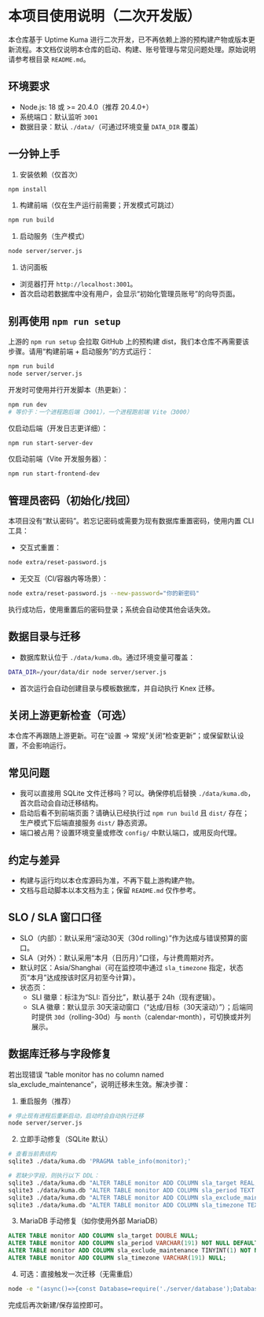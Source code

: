 # 本项目使用说明（二次开发版）

本仓库基于 Uptime Kuma 进行二次开发，已不再依赖上游的预构建产物或版本更新流程。本文档仅说明本仓库的启动、构建、账号管理与常见问题处理。原始说明请参考根目录 `README.md`。

## 环境要求

- Node.js: 18 或 >= 20.4.0（推荐 20.4.0+）
- 系统端口：默认监听 `3001`
- 数据目录：默认 `./data/`（可通过环境变量 `DATA_DIR` 覆盖）

## 一分钟上手

1. 安装依赖（仅首次）

```bash
npm install
```

1. 构建前端（仅在生产运行前需要；开发模式可跳过）

```bash
npm run build
```

1. 启动服务（生产模式）

```bash
node server/server.js
```

1. 访问面板

- 浏览器打开 `http://localhost:3001`。
- 首次启动若数据库中没有用户，会显示“初始化管理员账号”的向导页面。

## 别再使用 `npm run setup`

上游的 `npm run setup` 会拉取 GitHub 上的预构建 dist，我们本仓库不再需要该步骤。请用“构建前端 + 启动服务”的方式运行：

```bash
npm run build
node server/server.js
```

开发时可使用并行开发脚本（热更新）：

```bash
npm run dev
# 等价于：一个进程跑后端（3001），一个进程跑前端 Vite（3000）
```

仅启动后端（开发日志更详细）：

```bash
npm run start-server-dev
```

仅启动前端（Vite 开发服务器）：

```bash
npm run start-frontend-dev
```

## 管理员密码（初始化/找回）

本项目没有“默认密码”。若忘记密码或需要为现有数据库重置密码，使用内置 CLI 工具：

- 交互式重置：

```bash
node extra/reset-password.js
```

- 无交互（CI/容器内等场景）：

```bash
node extra/reset-password.js --new-password="你的新密码"
```

执行成功后，使用重置后的密码登录；系统会自动使其他会话失效。

## 数据目录与迁移

- 数据库默认位于 `./data/kuma.db`。通过环境变量可覆盖：

```bash
DATA_DIR=/your/data/dir node server/server.js
```

- 首次运行会自动创建目录与模板数据库，并自动执行 Knex 迁移。

## 关闭上游更新检查（可选）

本仓库不再跟随上游更新。可在“设置 -> 常规”关闭“检查更新”；或保留默认设置，不会影响运行。

## 常见问题

- 我可以直接用 SQLite 文件迁移吗？可以。确保停机后替换 `./data/kuma.db`，首次启动会自动迁移结构。
- 启动后看不到前端页面？请确认已经执行过 `npm run build` 且 `dist/` 存在；生产模式下后端直接服务 `dist/` 静态资源。
- 端口被占用？设置环境变量或修改 `config/` 中默认端口，或用反向代理。

## 约定与差异

- 构建与运行均以本仓库源码为准，不再下载上游构建产物。
- 文档与启动脚本以本文档为主；保留 `README.md` 仅作参考。

## SLO / SLA 窗口口径

- SLO（内部）：默认采用“滚动30天（30d rolling）”作为达成与错误预算的窗口。
- SLA（对外）：默认采用“本月（日历月）”口径，与计费周期对齐。
- 默认时区：Asia/Shanghai（可在监控项中通过 `sla_timezone` 指定，状态页“本月”达成按该时区月初至今计算）。
- 状态页：
  - SLI 徽章：标注为“SLI: 百分比”，默认基于 24h（现有逻辑）。
  - SLA 徽章：默认显示 30天滚动窗口（“达成/目标（30天滚动）”）；后端同时提供 `30d`（rolling-30d）与 `month`（calendar-month），可切换或并列展示。

## 数据库迁移与字段修复

若出现错误 “table monitor has no column named sla_exclude_maintenance”，说明迁移未生效。解决步骤：

1) 重启服务（推荐）

```bash
# 停止现有进程后重新启动，启动时会自动执行迁移
node server/server.js
```

2) 立即手动修复（SQLite 默认）

```bash
# 查看当前表结构
sqlite3 ./data/kuma.db 'PRAGMA table_info(monitor);'

# 若缺少字段，则执行以下 DDL：
sqlite3 ./data/kuma.db "ALTER TABLE monitor ADD COLUMN sla_target REAL;"
sqlite3 ./data/kuma.db "ALTER TABLE monitor ADD COLUMN sla_period TEXT NOT NULL DEFAULT 'calendar-month';"
sqlite3 ./data/kuma.db "ALTER TABLE monitor ADD COLUMN sla_exclude_maintenance INTEGER NOT NULL DEFAULT 1;"
sqlite3 ./data/kuma.db "ALTER TABLE monitor ADD COLUMN sla_timezone TEXT;"
```

3) MariaDB 手动修复（如你使用外部 MariaDB）

```sql
ALTER TABLE monitor ADD COLUMN sla_target DOUBLE NULL;
ALTER TABLE monitor ADD COLUMN sla_period VARCHAR(191) NOT NULL DEFAULT 'calendar-month';
ALTER TABLE monitor ADD COLUMN sla_exclude_maintenance TINYINT(1) NOT NULL DEFAULT 1;
ALTER TABLE monitor ADD COLUMN sla_timezone VARCHAR(191) NULL;
```

4) 可选：直接触发一次迁移（无需重启）

```bash
node -e "(async()=>{const Database=require('./server/database');Database.initDataDir({});await Database.connect(false,true);await Database.patch();await Database.close();console.log('Migration done')})().catch(e=>{console.error(e);process.exit(1)})"
```

完成后再次新建/保存监控即可。
